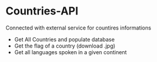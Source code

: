 # Countries-API

Connected with external service for countires informations
- Get All Countries and populate database
- Get the flag of a country (download .jpg)
- Get all languages spoken in a given continent
